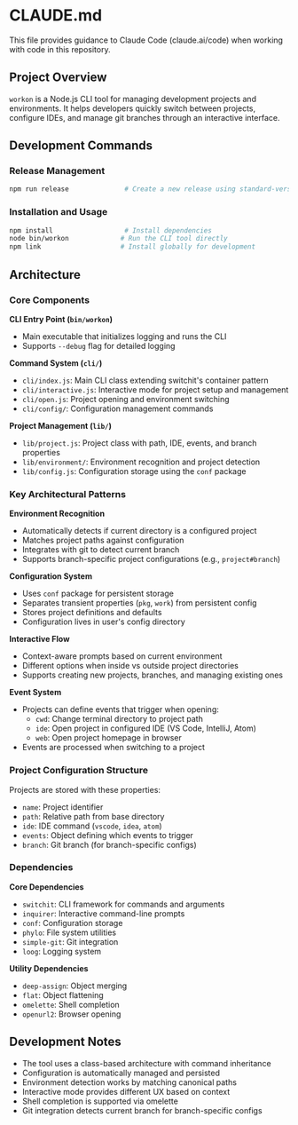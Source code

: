 # CLAUDE.md

This file provides guidance to Claude Code (claude.ai/code) when working with code in this repository.

## Project Overview

`workon` is a Node.js CLI tool for managing development projects and environments. It helps developers quickly switch between projects, configure IDEs, and manage git branches through an interactive interface.

## Development Commands

### Release Management
```bash
npm run release              # Create a new release using standard-version
```

### Installation and Usage
```bash
npm install                  # Install dependencies
node bin/workon             # Run the CLI tool directly
npm link                    # Install globally for development
```

## Architecture

### Core Components

**CLI Entry Point (`bin/workon`)**
- Main executable that initializes logging and runs the CLI
- Supports `--debug` flag for detailed logging

**Command System (`cli/`)**
- `cli/index.js`: Main CLI class extending switchit's container pattern
- `cli/interactive.js`: Interactive mode for project setup and management
- `cli/open.js`: Project opening and environment switching
- `cli/config/`: Configuration management commands

**Project Management (`lib/`)**
- `lib/project.js`: Project class with path, IDE, events, and branch properties
- `lib/environment/`: Environment recognition and project detection
- `lib/config.js`: Configuration storage using the `conf` package

### Key Architectural Patterns

**Environment Recognition**
- Automatically detects if current directory is a configured project
- Matches project paths against configuration
- Integrates with git to detect current branch
- Supports branch-specific project configurations (e.g., `project#branch`)

**Configuration System**
- Uses `conf` package for persistent storage
- Separates transient properties (`pkg`, `work`) from persistent config
- Stores project definitions and defaults
- Configuration lives in user's config directory

**Interactive Flow**
- Context-aware prompts based on current environment
- Different options when inside vs outside project directories
- Supports creating new projects, branches, and managing existing ones

**Event System**
- Projects can define events that trigger when opening:
  - `cwd`: Change terminal directory to project path
  - `ide`: Open project in configured IDE (VS Code, IntelliJ, Atom)
  - `web`: Open project homepage in browser
- Events are processed when switching to a project

### Project Configuration Structure

Projects are stored with these properties:
- `name`: Project identifier
- `path`: Relative path from base directory
- `ide`: IDE command (`vscode`, `idea`, `atom`)
- `events`: Object defining which events to trigger
- `branch`: Git branch (for branch-specific configs)

### Dependencies

**Core Dependencies**
- `switchit`: CLI framework for commands and arguments
- `inquirer`: Interactive command-line prompts
- `conf`: Configuration storage
- `phylo`: File system utilities
- `simple-git`: Git integration
- `loog`: Logging system

**Utility Dependencies**
- `deep-assign`: Object merging
- `flat`: Object flattening
- `omelette`: Shell completion
- `openurl2`: Browser opening

## Development Notes

- The tool uses a class-based architecture with command inheritance
- Configuration is automatically managed and persisted
- Environment detection works by matching canonical paths
- Interactive mode provides different UX based on context
- Shell completion is supported via omelette
- Git integration detects current branch for branch-specific configs